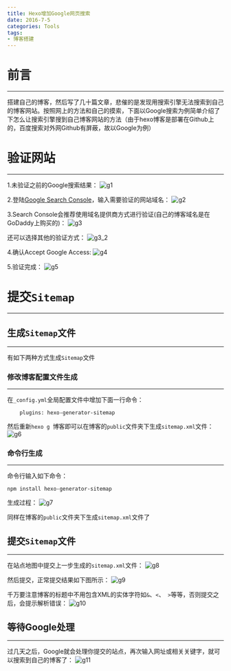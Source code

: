 ```yaml
---
title: Hexo增加Google网页搜索
date: 2016-7-5
categories: Tools
tags:
- 博客搭建
---
```


# 前言
---

搭建自己的博客，然后写了几十篇文章，悲催的是发现用搜索引擎无法搜索到自己的博客网站。按照网上的方法和自己的摸索，下面以Google搜索为例简单介绍了下怎么让搜索引擎搜到自己博客网站的方法（由于hexo博客是部署在Github上的，百度搜索对外网Github有屏蔽，故以Google为例）

<!--more-->


# 验证网站 
---

1.未验证之前的Google搜索结果：
![g1](http://7xq8f9.com1.z0.glb.clouddn.com/pic/google1.PNG)

2.登陆[Google Search Console](https://www.google.com/webmasters/tools/home "google search console")，输入需要验证的网站域名：
![g2](http://7xq8f9.com1.z0.glb.clouddn.com/pic/google_site1.PNG)

3.Search Console会推荐使用域名提供商方式进行验证(自己的博客域名是在GoDaddy上购买的)：
![g3](http://7xq8f9.com1.z0.glb.clouddn.com/pic/google_site2.PNG)

还可以选择其他的验证方式：
![g3_2](http://7xq8f9.com1.z0.glb.clouddn.com/pic/google_site3.PNG)

4.确认Accept Google Access:
![g4](http://7xq8f9.com1.z0.glb.clouddn.com/pic/google_site4.PNG)

5.验证完成：
![g5](http://7xq8f9.com1.z0.glb.clouddn.com/pic/google_site6.PNG)

# 提交`Sitemap`
---

## 生成`Sitemap`文件
---

有如下两种方式生成`Sitemap`文件

### 修改博客配置文件生成
---

在`_config.yml`全局配置文件中增加下面一行命令：

        plugins: hexo-generator-sitemap

然后重新`hexo g `博客即可以在博客的`public`文件夹下生成`sitemap.xml`文件：
![g6](http://7xq8f9.com1.z0.glb.clouddn.com/pic/google_site0.PNG)

### 命令行生成
---

命令行输入如下命令：

    npm install hexo-generator-sitemap

生成过程：
![g7](http://7xq8f9.com1.z0.glb.clouddn.com/pic/google_site9.PNG)

同样在博客的`public`文件夹下生成`sitemap.xml`文件了

## 提交`Sitemap`文件
---

在站点地图中提交上一步生成的`sitemap.xml`文件：
![g8](http://7xq8f9.com1.z0.glb.clouddn.com/pic/google_site10.PNG)

然后提交，正常提交结果如下图所示：
![g9](http://7xq8f9.com1.z0.glb.clouddn.com/pic/google_site12.PNG)

千万要注意博客的标题中不用包含XML的实体字符如`&`、`<`、` >`等等，否则提交之后，会提示解析错误：
![g10](http://7xq8f9.com1.z0.glb.clouddn.com/pic/google_site11.PNG)

## 等待Google处理
---

过几天之后，Google就会处理你提交的站点，再次输入网址或相关关键字，就可以搜索到自己的博客了：
![g11](http://7xq8f9.com1.z0.glb.clouddn.com/pic/google_site_new.PNG)



























